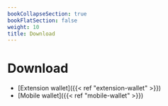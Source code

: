 ```yaml
---
bookCollapseSection: true
bookFlatSection: false
weight: 10
title: Download
---
```


# Download

- [Extension wallet]({{< ref "extension-wallet" >}})
- [Mobile wallet]({{< ref "mobile-wallet" >}})